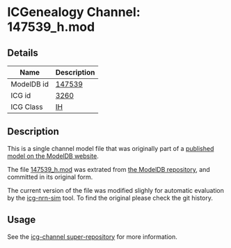 # ICGenealogy Channel: 147539\_h.mod

## Details

Name | Description
---- | -----------
ModelDB id | [147539](http://senselab.med.yale.edu/ModelDB/ShowModel.cshtml?model=147539)
ICG id | [3260](http://icg.neurotheory.ox.ac.uk/channels/4/3260)
ICG Class | [IH](http://icg.neurotheory.ox.ac.uk/channels/4)

## Description

This is a single channel model file that was originally part of a [published model on the ModelDB website](http://senselab.med.yale.edu/ModelDB/ShowModel.cshtml?model=147539).


The file [147539\_h.mod](147539_h.mod) was extrated from [the ModelDB repository](http://senselab.med.yale.edu/ModelDB/ShowModel.cshtml?model=147539), and committed in its original form.

The current version of the file was modified slighly for automatic evaluation by the [icg-nrn-sim](https://github.com/icgenealogy/icg-nrn-sim) tool. To find the original please check the git history.


## Usage

See the [icg-channel super-repository](https://github.com/icgenealogy/icg-channels) for more information.